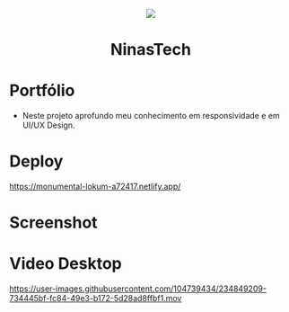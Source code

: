 <p align="center">

  <img src="https://user-images.githubusercontent.com/104739434/228394762-4d8edfea-7300-4348-ac59-1386ac6f66f8.png"/>

</p>

<h1 align="center"> NinasTech </h1>

# Portfólio
- Neste projeto aprofundo meu conhecimento em responsividade e em UI/UX Design.


# Deploy
https://monumental-lokum-a72417.netlify.app/


# Screenshot




# Video Desktop
https://user-images.githubusercontent.com/104739434/234849209-734445bf-fc84-49e3-b172-5d28ad8ffbf1.mov







